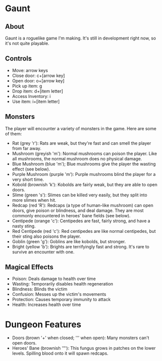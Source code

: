 # Gaunt

## About
Gaunt is a roguelike game I'm making. It's still in development right now, so it's not quite playable.

## Controls
- Move: arrow keys
- Close door: c+[arrow key]
- Open door: o+[arrow key]
- Pick up item: g
- Drop item: d+[item letter]
- Access Inventory: i
- Use item: i+[item letter]

## Monsters
The player will encounter a variety of monsters in the game. Here are some of them:
- Rat (grey 'r'): Rats are weak, but they're fast and can smell the player from far away.
- Mushroom (greyish 'm'): Normal mushrooms can poison the player. Like all mushrooms, the normal mushroom does no physical damage.
- Blue Mushroom (blue 'm'); Blue mushrooms give the player the wasting effect (see below).
- Purple Mushroom (purple 'm'): Purple mushrooms blind the player for a very short time.
- Kobold (brownish 'k'): Kobolds are fairly weak, but they are able to open doors.
- Slime (green 's'): Slimes can be killed very easily, but they split into more slimes when hit.
- Redcap (red 'R'): Redcaps (a type of human-like mushroom) can open doors, give poison or blindness, and deal damage. They are most commonly encountered in heroes' bane fields (see below).
- Centipede (orange 'c'): Centipedes are fast, fairly strong, and have a nasty sting.
- Red Centipede (red 'c'): Red centipedes are like normal centipedes, but their sting also poisons the player.
- Goblin (green 'g'): Goblins are like kobolds, but stronger.
- Bright (yellow 'b'): Brights are terrifyingly fast and strong. It's rare to survive an encounter with one.

## Magical Effects
- Poison: Deals damage to health over time
- Wasting: Temporarily disables health regeneration
- Blindness: Blinds the victim
- Confusion: Messes up the victim's movements
- Protection: Causes temporary immunity to attack
- Health: Increases health over time

# Dungeon Features
- Doors (brown '+' when closed; ''' when open): Many monsters can't open doors.
- Heroes' Bane (brownish '"'): This fungus grows in patches on the lower levels. Spilling blood onto it will spawn redcaps.
